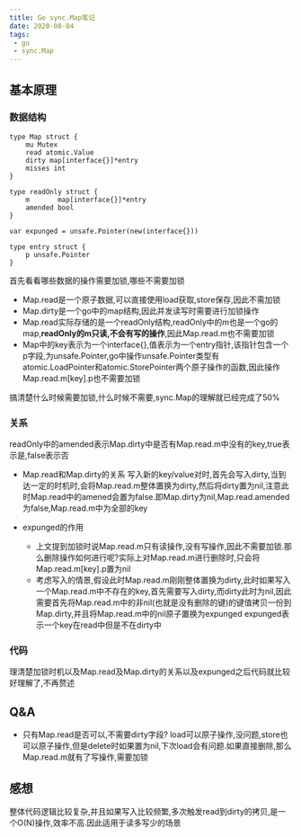 ```yaml
---
title: Go sync.Map笔记
date: 2020-08-04 
tags:
 - go
 - sync.Map
---
```



## 基本原理 

### 数据结构

```
type Map struct {
	mu Mutex
    read atomic.Value
	dirty map[interface{}]*entry
   	misses int
}

type readOnly struct {
	m       map[interface{}]*entry
	amended bool 
}

var expunged = unsafe.Pointer(new(interface{}))

type entry struct {
	p unsafe.Pointer
}

```


首先看看哪些数据的操作需要加锁,哪些不需要加锁
* Map.read是一个原子数据,可以直接使用load获取,store保存,因此不需加锁
* Map.dirty是一个go中的map结构,因此并发读写时需要进行加锁操作
* Map.read实际存储的是一个readOnly结构,readOnly中的m也是一个go的map,**readOnly的m只读,不会有写的操作**,因此Map.read.m也不需要加锁
* Map中的key表示为一个interface{},值表示为一个entry指针,该指针包含一个p字段,为unsafe.Pointer,go中操作unsafe.Pointer类型有 atomic.LoadPointer和atomic.StorePointer两个原子操作的函数,因此操作Map.read.m[key].p也不需要加锁

搞清楚什么时候需要加锁,什么时候不需要,sync.Map的理解就已经完成了50%

### 关系

readOnly中的amended表示Map.dirty中是否有Map.read.m中没有的key,true表示是,false表示否



* Map.read和Map.dirty的关系
写入新的key/value对时,首先会写入dirty,当到达一定的时机时,会将Map.read.m整体置换为dirty,然后将dirty置为nil,注意此时Map.read中的amened会置为false.即Map.dirty为nil,Map.read.amended为false,Map.read.m中为全部的key

* expunged的作用
    * 上文提到加锁时说Map.read.m只有读操作,没有写操作,因此不需要加锁.那么删除操作如何进行呢?实际上对Map.read.m进行删除时,只会将Map.read.m[key].p置为nil
    * 考虑写入的情景,假设此时Map.read.m刚刚整体置换为dirty,此时如果写入一个Map.read.m中不存在的key,首先需要写入dirty,而dirty此时为nil,因此需要首先将Map.read.m中的非nil(也就是没有删除的键)的键值拷贝一份到Map.dirty,并且将Map.read.m中的nil原子置换为expunged
expunged表示一个key在read中但是不在dirty中

### 代码

理清楚加锁时机以及Map.read及Map.dirty的关系以及expunged之后代码就比较好理解了,不再赘述

## Q&A

* 只有Map.read是否可以,不需要dirty字段?
load可以原子操作,没问题,store也可以原子操作,但是delete时如果置为nil,下次load会有问题.如果直接删除,那么Map.read.m就有了写操作,需要加锁

## 感想

整体代码逻辑比较复杂,并且如果写入比较频繁,多次触发read到dirty的拷贝,是一个O(N)操作,效率不高.因此适用于读多写少的场景





